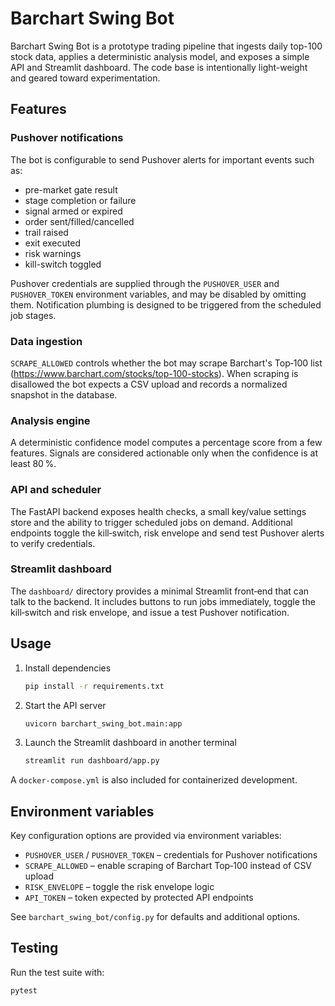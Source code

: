 # Barchart Swing Bot

Barchart Swing Bot is a prototype trading pipeline that ingests daily top-100 stock data, applies a deterministic analysis model, and exposes a simple API and Streamlit dashboard. The code base is intentionally light-weight and geared toward experimentation.

## Features

### Pushover notifications
The bot is configurable to send Pushover alerts for important events such as:

- pre-market gate result
- stage completion or failure
- signal armed or expired
- order sent/filled/cancelled
- trail raised
- exit executed
- risk warnings
- kill-switch toggled

Pushover credentials are supplied through the `PUSHOVER_USER` and `PUSHOVER_TOKEN` environment variables, and may be disabled by omitting them. Notification plumbing is designed to be triggered from the scheduled job stages.

### Data ingestion
`SCRAPE_ALLOWED` controls whether the bot may scrape Barchart's Top‑100 list (https://www.barchart.com/stocks/top-100-stocks). When scraping is disallowed the bot expects a CSV upload and records a normalized snapshot in the database.

### Analysis engine
A deterministic confidence model computes a percentage score from a few features. Signals are considered actionable only when the confidence is at least 80 %.

### API and scheduler
The FastAPI backend exposes health checks, a small key/value settings store and the ability to trigger scheduled jobs on demand. Additional endpoints toggle the kill‑switch, risk envelope and send test Pushover alerts to verify credentials.

### Streamlit dashboard
The `dashboard/` directory provides a minimal Streamlit front‑end that can talk to the backend. It includes buttons to run jobs immediately, toggle the kill‑switch and risk envelope, and issue a test Pushover notification.

## Usage

1. Install dependencies
   ```bash
   pip install -r requirements.txt
   ```
2. Start the API server
   ```bash
   uvicorn barchart_swing_bot.main:app
   ```
3. Launch the Streamlit dashboard in another terminal
   ```bash
   streamlit run dashboard/app.py
   ```

A `docker-compose.yml` is also included for containerized development.

## Environment variables

Key configuration options are provided via environment variables:

- `PUSHOVER_USER` / `PUSHOVER_TOKEN` – credentials for Pushover notifications
- `SCRAPE_ALLOWED` – enable scraping of Barchart Top‑100 instead of CSV upload
- `RISK_ENVELOPE` – toggle the risk envelope logic
- `API_TOKEN` – token expected by protected API endpoints

See `barchart_swing_bot/config.py` for defaults and additional options.

## Testing

Run the test suite with:
```bash
pytest
```
